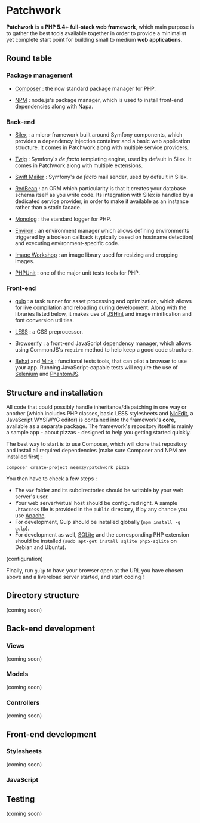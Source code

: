 # Patchwork

**Patchwork** is a **PHP 5.4+ full-stack web framework**, which main purpose is to gather the best tools available together in order to provide a minimalist yet complete start point for building small to medium **web applications**.

## Round table

### Package management

- [Composer]() : the now standard package manager for PHP.

- [NPM]() : node.js's package manager, which is used to install front-end dependencies along with Napa.

### Back-end

- [Silex]() : a micro-framework built around Symfony components, which provides a dependency injection container and a basic web application structure. It comes in Patchwork along with multiple service providers.

- [Twig]() : Symfony's *de facto* templating engine, used by default in Silex. It comes in Patchwork along with multiple extensions.

- [Swift Mailer]() : Symfony's *de facto* mail sender, used by default in Silex.

- [RedBean]() : an ORM which particularity is that it creates your database schema itself as you write code. Its integration with Silex is handled by a dedicated service provider, in order to make it available as an instance rather than a static facade.

- [Monolog]() : the standard logger for PHP.

- [Environ]() : an environment manager which allows defining environments triggered by a boolean callback (typically based on hostname detection) and executing environment-specific code.

- [Image Workshop]() : an image library used for resizing and cropping images.

- [PHPUnit]() : one of the major unit tests tools for PHP.

### Front-end

- [gulp]() : a task runner for asset processing and optimization, which allows for live compilation and reloading during development. Along with the libraries listed below, it makes use of [JSHint]() and image minification and font conversion utilities.

- [LESS]() : a CSS preprocessor.

- [Browserify]() : a front-end JavaScript dependency manager, which allows using CommonJS's `require` method to help keep a good code structure.

- [Behat]() and [Mink]() : functional tests tools, that can pilot a browser to use your app. Running JavaScript-capable tests will require the use of [Selenium]() and [PhantomJS]().

## Structure and installation

All code that could possibly handle inheritance/dispatching in one way or another (which includes PHP classes, basic LESS stylesheets and [NicEdit](), a JavaScript WYSIWYG editor) is contained into the framework's **core**, available as a separate package. The framework's repository itself is mainly a sample app - about pizzas - designed to help you getting started quickly.

The best way to start is to use Composer, which will clone that repository and install all required dependencies (make sure Composer and NPM are installed first) :

```
composer create-project neemzy/patchwork pizza
```

You then have to check a few steps :

- The `var` folder and its subdirectories should be writable by your web server's user.
- Your web server/virtual host should be configured right. A sample `.htaccess` file is provided in the `public` directory, if by any chance you use [Apache]().
- For development, Gulp should be installed globally (`npm install -g gulp`).
- For development as well, [SQLite]() and the corresponding PHP extension should be installed (`sudo apt-get install sqlite php5-sqlite` on Debian and Ubuntu).

(configuration)

Finally, run `gulp` to have your browser open at the URL you have chosen above and a livereload server started, and start coding !

## Directory structure

(coming soon)

## Back-end development

### Views

(coming soon)

### Models

(coming soon)

### Controllers

(coming soon)

## Front-end development

### Stylesheets

(coming soon)

### JavaScript

## Testing

(coming soon)